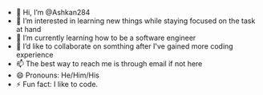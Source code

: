 - 👋 Hi, I’m @Ashkan284
- 👀 I’m interested in learning new things while staying focused on the task at hand
- 🌱 I’m currently learning how to be a software engineer
- 💞️ I’d like to collaborate on somthing after I've gained more coding experience
- 📫 The best way to reach me is through email if not here
- 😄 Pronouns: He/Him/His
- ⚡ Fun fact: I like to code.

<!---
Ashkan284/Ashkan284 is a ✨ special ✨ repository because its `README.md` (this file) appears on your GitHub profile.
You can click the Preview link to take a look at your changes.
--->
